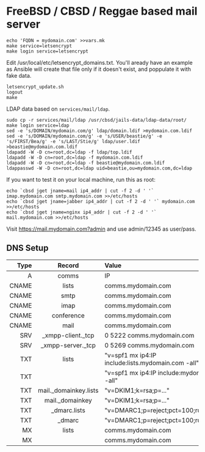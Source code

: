 # FreeBSD / CBSD / Reggae based mail server


```
echo 'FQDN = mydomain.com' >>vars.mk
make service=letsencrypt
make login service=letsencrypt
```

Edit /usr/local/etc/letsencrypt_domains.txt. You'll aready have an example as
Ansible will create that file only if it doesn't exist, and poppulate it with
fake data.

```
letsencrypt_update.sh
logout
make
```

LDAP data based on `services/mail/ldap`.

```
sudo cp -r services/mail/ldap /usr/cbsd/jails-data/ldap-data/root/
make login service=ldap
sed -e 's/DOMAIN/mydomain.com/g' ldap/domain.ldif >mydomain.com.ldif
sed -e 's/DOMAIN/mydomain.com/g' -e 's/USER/beastie/g' -e 's/FIRST/Bea/g' -e 's/LAST/Stie/g' ldap/user.ldif >beastie@mydomain.com.ldif
ldapadd -W -D cn=root,dc=ldap -f ldap/top.ldif
ldapadd -W -D cn=root,dc=ldap -f mydomain.com.ldif
ldapadd -W -D cn=root,dc=ldap -f beastie@mydomain.com.ldif
ldappasswd -W -D cn=root,dc=ldap uid=beastie,ou=mydomain.com,dc=ldap
```

If you want to test it on your local machine, run this as root:

```
echo `cbsd jget jname=mail ip4_addr | cut -f 2 -d ' '` imap.mydomain.com smtp.mydomain.com >>/etc/hosts
echo `cbsd jget jname=jabber ip4_addr | cut -f 2 -d ' '` mydomain.com >>/etc/hosts
echo `cbsd jget jname=nginx ip4_addr | cut -f 2 -d ' '` mail.mydomain.com >>/etc/hosts
```

Visit https://mail.mydomain.com?admin and use admin/12345 as user/pass.

## DNS Setup
| Type  | Record                 | Value                                             |
|------:|:----------------------:|:--------------------------------------------------|
| A     | comms                  | IP                                                |
| CNAME | lists                  | comms.mydomain.com                                 |
| CNAME | smtp                   | comms.mydomain.com                                 |
| CNAME | imap                   | comms.mydomain.com                                 |
| CNAME | conference             | comms.mydomain.com                                 |
| CNAME | mail                   | comms.mydomain.com                                 |
| SRV   | \_xmpp-client.\_tcp    | 0 5222 comms.mydomain.com                          |
| SRV   | \_xmpp-server.\_tcp    | 0 5269 comms.mydomain.com                          |
| TXT   | lists                  | "v=spf1 mx ip4:IP include:lists.mydomain.com -all" |
| TXT   |                        | "v=spf1 mx ip4:IP include:mydomain.com -all"       |
| TXT   | mail.\_domainkey.lists | "v=DKIM1;k=rsa;p=..."                             |
| TXT   | mail.\_domainkey       | "v=DKIM1;k=rsa;p=..."                             |
| TXT   | \_dmarc.lists          | "v=DMARC1;p=reject;pct=100;rua=MAIL"              |
| TXT   | \_dmarc                | "v=DMARC1;p=reject;pct=100;rua=MAIL"              |
| MX    | lists                  | comms.mydomain.com                                 |
| MX    |                        | comms.mydomain.com                                 |

